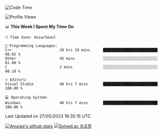 <!--START_SECTION:waka-->
![Code Time](http://img.shields.io/badge/Code%20Time-265%20hrs%2040%20mins-blue)

![Profile Views](http://img.shields.io/badge/Profile%20Views-0-blue)

📊 **This Week I Spent My Time On** 

```text
🕑︎ Time Zone: Asia/Seoul

💬 Programming Languages: 
C++                      39 hrs 19 mins      █████████████████████████   98.02 % 
Other                    45 mins             ░░░░░░░░░░░░░░░░░░░░░░░░░   01.88 % 
C                        2 mins              ░░░░░░░░░░░░░░░░░░░░░░░░░   00.10 % 

🔥 Editors: 
Visual Studio            40 hrs 7 mins       █████████████████████████   100.00 % 

💻 Operating System: 
Windows                  40 hrs 7 mins       █████████████████████████   100.00 % 
```


 Last Updated on 27/05/2023 18:35:15 UTC
<!--END_SECTION:waka-->
[![Anurag's github stats](https://github-readme-stats.vercel.app/api?username=heosumin518)](https://github.com/anuraghazra/github-readme-stats)
[![Solved.ac
프로필](http://mazassumnida.wtf/api/v2/generate_badge?boj=heosumin)](https://solved.ac/heosumin)
